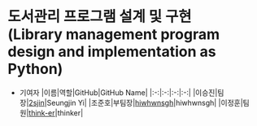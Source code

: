 # 도서관리 프로그램 설계 및 구현<br>(Library management program design and implementation as Python)
- 기여자
  |이름|역할|GitHub|GitHub Name|
  |:-:|:-:|:-:|:-:|
  |이승진|팀장|[2sjin](https://github.com/2sjin)|Seungjin Yi|
  |조준호|부팀장|[hiwhwnsgh](https://github.com/hiwhwnsgh)|hiwhwnsgh|
  |이정훈|팀원|[think-er](https://github.com/think-er)|thinker|
